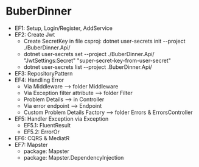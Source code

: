 # BuberDinner

- EF1: Setup, Login/Register, AddService
- EF2: Create Jwt
  - Create SecretKey in file csproj: dotnet user-secrets init --project ./BuberDinner.Api/
  - dotnet user-secrets set --project ./BuberDinner.Api/ "JwtSettings:Secret" "super-secret-key-from-user-secret"
  - dotnet user-secrets list --project .BuberDinner.Api/
- EF3: RepositoryPattern
- EF4: Handling Error
  - Via Middleware --> folder Middleware
  - Via Exception filter attribute --> folder Filter
  - Problem Details --> in Controller
  - Via error endpoint --> Endpoint
  - Custom Problem Details Factory --> folder Errors & ErrorsController
- EF5: Handler Exception via Exception
  - EF5.1: FluentResult
  - EF5.2: ErrorOr
- EF6: CQRS & MediatR
- EF7: Mapster
  - package: Mapster
  - package: Mapster.DependencyInjection
